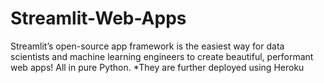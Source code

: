 # Streamlit-Web-Apps
Streamlit’s open-source app framework is the easiest way for data scientists and machine learning engineers to create beautiful, performant web apps!  All in pure Python. 
*They are further deployed using Heroku 

